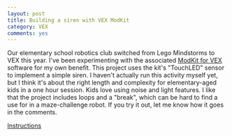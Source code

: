 ```yaml
---
layout: post
title: Building a siren with VEX ModKit
category: VEX
comments: yes
---
```


Our elementary school robotics club switched from Lego Mindstorms to VEX this year.
I&apos;ve been experimenting with the associated [ModKit for VEX](https://www.modkit.com/vex/editor) software for my own benefit.
This project uses the kit&apos;s &quot;TouchLED&quot; sensor to implement a simple siren.
I haven&apos;t actually run this activity myself yet, but I think it&apos;s about the right length and complexity
for elementary-aged kids in a one hour session. Kids love using noise and light features.
I like that the project includes loops and a &quot;break&quot;, which can be hard to
find a use for in a maze-challenge robot.
If you try it out, let me know how it goes in the comments.

[Instructions](https://docs.google.com/document/d/1CnXGt_baWM4QzmE8hGbiiGgYPiXDfDez3zm5mp90GNE/pub)

